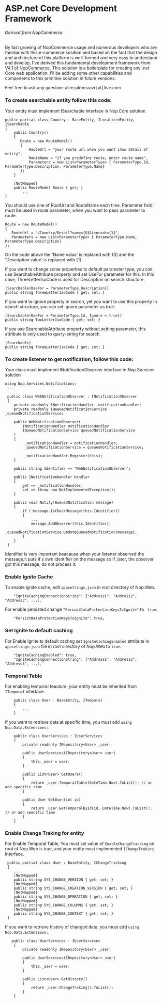 # ASP.net Core Development Framework
###### Derived from NopCommerce

By fast growing of NopCommerce usage and numerous developers who are familiar with this e-commerce solution and based on the fact that the design and architecture of this platform is well-formed and very easy to understand and develop, I've derived this fundamental development framework from [V4.1 of NopCommerce](https://github.com/nopSolutions/nopCommerce).
This solution is a boilerplate for creating any .net Core web application.
I'll be adding some other capabilities and components to this primitive solution in future versions.


Feel free to ask any question: alirezakhosravi [at] live.com

### To create searchable entity follow this code:
Your entity must implement ISearchable interface in Nop.Core solution.
```
public partial class Country : BaseEntity, ILocalizedEntity, ISearchable
{
    public Country()
    {
       Route = new RouteModel()
       {
           RouteUrl = "your route url when you want show detail of entity",
           RouteName = "if you predefine route, enter route name",
           Parameters = new List<ParameterType> { ParameterType.Id, ParameterType.Description, ParameterType.Name}
       };
    }
    
    [NotMapped]
    public RouteModel Route { get; }
        ...
}
```
You should use one of RoutUrl and RouteName each time.
Parameter field must be used in route parameter, when you want to pass parameter to route.

```
Route = new RouteModel()
{
   RouteUrl = "/Country/Detail?name={0}&isocode={1}",
   Parameters = new List<ParameterType> { ParameterType.Name, ParameterType.Description}
};
```
On the code above the 'Name value' is replaced with {0} and the 'Description value' is replaced with {1}.

If you want to change some properties to default parameter type, you can use SearchableAttribute property and set UseFor parameter for this. In this case, ThreeLetterIsoCode is used for Description on search structure.
```
[Searchable(UseFor = ParameterType.Description)]
public string ThreeLetterIsoCode { get; set; }
```

If you want to ignore property in search, yet you want to use this property in search structure, you can set ignore parameter as true. 
```
[Searchable(UseFor = ParameterType.Id, Ignore = true)]
public string TwoLetterIsoCode { get; set; }
```

If you use SearchableAttribute property without setting parameter, this attribute is only used to query-string for search.
```
[Searchable]
public string ThreeLetterIsoCode { get; set; }
```

### To create listener to get notification, follow this code:
Your class must implement INotificationObserver interface in Nop.Services solution
```
using Nop.Services.Notifications;
....

 public class WebNotificationObserver : INotificationObserver
 {
    private readonly INotificationHandler _notificationHandler;
    private readonly IQueuedNotificationService _queuedNotificationService;
    
    public WebNotificationObserver(
        INotificationHandler notificationHandler, 
        IQueuedNotificationService queuedNotificationService
    )
    {
         _notificationHandler = notificationHandler;
         _queuedNotificationService = queuedNotificationService;
         
         _notificationHandler.Register(this);
    }
    
    public string Identifier => "WebNotificationObserver";
    
    public INotificationHandler Handler
    {
        get => _notificationHandler;
        set => throw new NotImplementedException();
    }
     
    public void Notify(QueuedNotification message)
    {
        if (!message.IsCheckMessage(this.Identifier))
        {
            ...
            message.AddObserver(this.Identifier);
            _queuedNotificationService.UpdateQueuedNotification(message);
        }
    } 
 }
```

Identifier is very important beacause when your listener observed the message,it puts it's own identifier on the message so if ,later, the observer got this message, do not process it.

### Enable Ignite Cache
To enable ignite cache, edit ``appsettings.json`` in root directory of Nop.Web.
```
    "IgniteCachingConnectionString": ["Address1", "Address2", "Address3", ...],
```
For enable persisted change `` "PersistDataProtectionKeysToIgnite" `` to `` true``.
```
    "PersistDataProtectionKeysToIgnite": true,
```

### Set Ignite to default caching
For Enable Ignite to default cachng set ``IgniteCachingEnabled`` attribute in ``appsettings.json`` file in root directory of Nop.Web to ``true``.
```
    "IgniteCachingEnabled": true,
    "IgniteCachingConnectionString": ["Address1", "Address2", "Address3", ...],
```

### Temporal Table
For enabling temporal feauture, your entity must be inherited from ``ITemporal`` interface.
```
    public class User : BaseEntity, ITemporal
    {
        ...
    }
```

If you want to retrieve data at specific time, you must add `` using Nop.Data.Extensions; ``.
```
    public class UserServices : IUserServices
    {
        private readonly IRepository<User> _user;
        
        public UserServices(IRepository<User> user)
        {
            this._user = user;
        }
        
        public List<User> GetUsers()
        {
            return _user.TemporalTable(DateTime.Now).ToList(); // or add specific time
        }
        
        public User GetUser(int id)
        {
            return _user.GetTemporalById(id, DateTime.Now).ToList(); // or add specific time
        }
    }
```

### Enable Change Traking for entity
For Enable Temporal Table, You must set value of ``EnableChangeTracking`` on root of Nop.Web is true, and your entity must implemented ``IChangeTraking`` interface.
```
 public partial class User : BaseEntity, IChangeTracking
 {
    ...
    [NotMapped]
    public string SYS_CHANGE_VERSION { get; set; }
    [NotMapped]
    public string SYS_CHANGE_CREATION_VERSION { get; set; }
    [NotMapped]
    public string SYS_CHANGE_OPERATION { get; set; }
    [NotMapped]
    public string SYS_CHANGE_COLUMNS { get; set; }
    [NotMapped]
    public string SYS_CHANGE_CONTEXT { get; set; }
 }
```
If you want to retrieve history of changed data, you must add `` using Nop.Data.Extensions; ``.
```
   public class UserServices : IUserServices
    {
        private readonly IRepository<User> _user;
        
        public UserServices(IRepository<User> user)
        {
            this._user = user;
        }
        
        public List<User> GetHistory()
        {
            return _user.ChangeTraking().ToList();
        }
    } 
```
